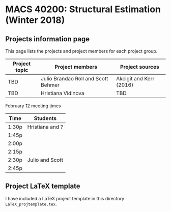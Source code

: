 # MACS 40200: Structural Estimation (Winter 2018) #

## Projects information page ##

This page lists the projects and project members for each project group.

| Project topic         | Project members                     | Project sources         |
|-----------------------|-------------------------------------|-------------------------|
| TBD                   | Julio Brandao Roll and Scott Behmer | Akcigit and Kerr (2016) |
| TBD                   | Hristiana Vidinova                  | TBD                     |

February 12 meeting times

| Time  | Students        |
|-------|-----------------|
| 1:30p | Hristiana and ? |
| 1:45p |                 |
| 2:00p |                 |
| 2:15p |                 |
| 2:30p | Julio and Scott | 
| 2:45p |                 |

## Project LaTeX template

I have included a LaTeX project template in this directory `LaTeX_projtemplate.tex`.
